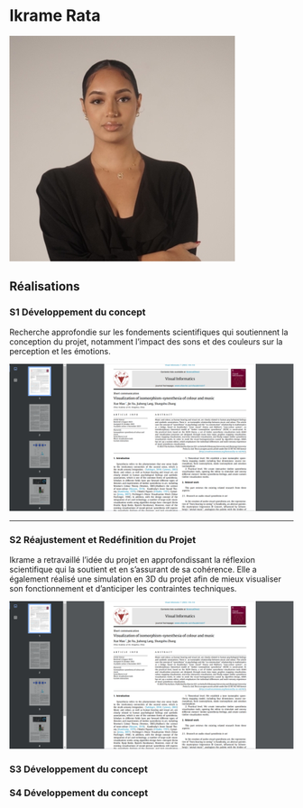# Ikrame Rata

![Chef de projet](../../medias/images/equipe/ikrame.jpg)

## Réalisations

 <!-- Une image par semaine de la réalisation dont tu es le plus fier avec une légende -->

### S1 Développement du concept

Recherche approfondie sur les fondements scientifiques qui soutiennent la conception du projet, notamment l’impact des sons et des couleurs sur la perception et les émotions.

![Developpement du concept](/medias/images/progression/ikrame/recherche_scientifique.png)

---

### S2 Réajustement et Redéfinition du Projet

Ikrame a retravaillé l’idée du projet en approfondissant la réflexion scientifique qui la soutient et en s’assurant de sa cohérence. Elle a également réalisé une simulation en 3D du projet afin de mieux visualiser son fonctionnement et d’anticiper les contraintes techniques.

![Developpement du concept](/medias/images/progression/ikrame/recherche_scientifique.png)

### S3 Développement du concept

### S4 Développement du concept
